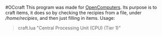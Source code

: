 #OCcraft
This program was made for [OpenComputers](https://github.com/MightyPirates/OpenComputers).
Its purpose is to craft items, it does so by checking the recipies from a file,
under */home/recipies*, and then just filling in items. Usage:
> craft.lua "Central Processing Unit (CPU) (Tier 1)"
